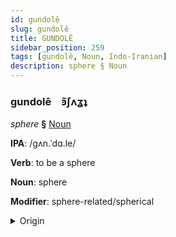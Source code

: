 ```yaml
---
id: gundolê
slug: gundolê
title: GUNDOLÊ
sidebar_position: 259
tags: [gundolê, Noun, Indo-Iranian]
description: sphere § Noun
---
```


### gundolê&emsp;<span kind="abugida">ꜿ̃ʃʌʓʇ</span>

*sphere* **§** [Noun](../../tags/Noun)

**IPA**: /gʌn.ˈdɑ.le/

**Verb**: to be a sphere

**Noun**: sphere

**Modifier**: sphere-related/spherical

<details>
    <summary>Origin</summary>
    Pashto غونډاری‎ ghunddarai /ɣun.ɖɑ.rai/<br/>
    <em>Indo-Iranian Language Family</em>
</details>